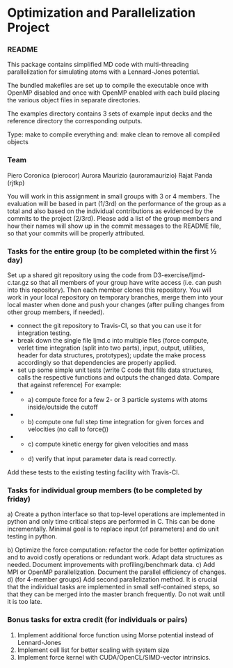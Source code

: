 # Optimization and Parallelization Project

### README

This package contains simplified MD code with multi-threading
parallelization for simulating atoms with a Lennard-Jones potential.

The bundled makefiles are set up to compile the executable once
with OpenMP disabled and once with OpenMP enabled with each build
placing the various object files in separate directories.

The examples directory contains 3 sets of example input decks
and the reference directory the corresponding outputs.

Type: make
to compile everything and: make clean
to remove all compiled objects

### Team

Piero Coronica (pierocor)
Aurora Maurizio (auroramaurizio)
Rajat Panda (rjtkp)


You will work in this assignment in small groups with 3 or 4 members. The evaluation will be based in part (1/3rd) on the performance of the group as a total and also based on the individual contributions as evidenced by the commits to the project (2/3rd). Please add a list of the group members and how their names will show up in the commit messages to the README file, so that your commits will be properly attributed.
### Tasks for the entire group (to be completed within the first 1⁄2 day)
Set up a shared git repository using the code from D3-exercise/ljmd-c.tar.gz so that all members of your group have write access (i.e. can push into this repository). Then each member clones this repository. You will work in your local repository on temporary branches, merge them into your local master when done and push your changes (after pulling changes from other group members, if needed).
- connect the git repository to Travis-CI, so that you can use it for integration testing.
- break down the single file ljmd.c into multiple files (force compute, verlet time integration (split into two parts), input, output, utilities, header for data structures, prototypes); update the make process accordingly so that dependencies are properly applied.
- set up some simple unit tests (write C code that fills data structures, calls the respective functions and outputs the changed data. Compare that against reference) For example:
- * a) compute force for a few 2- or 3 particle systems with atoms inside/outside the cutoff
- * b) compute one full step time integration for given forces and velocities (no call to force())
- * c) compute kinetic energy for given velocities and mass
- * d) verify that input parameter data is read correctly.

Add these tests to the existing testing facility with Travis-CI.
### Tasks for individual group members (to be completed by friday)
a) Create a python interface so that top-level operations are implemented in python and only time critical steps are performed in C. This can be done incrementally. Minimal goal is to replace input (of parameters) and do unit testing in python.

b) Optimize the force computation: refactor the code for better optimization and to avoid costly operations or redundant work. Adapt data structures as needed. Document improvements with profiling/benchmark data.
c) Add MPI or OpenMP parallelization. Document the parallel efficiency of changes.
d) (for 4-member groups) Add second parallelization method.
It is crucial that the individual tasks are implemented in small self-contained steps, so that they can be merged into the master branch frequently. Do not wait until it is too late.
### Bonus tasks for extra credit (for individuals or pairs)
1) Implement additional force function using Morse potential instead of Lennard-Jones
2) Implement cell list for better scaling with system size
3) Implement force kernel with CUDA/OpenCL/SIMD-vector intrinsics.
